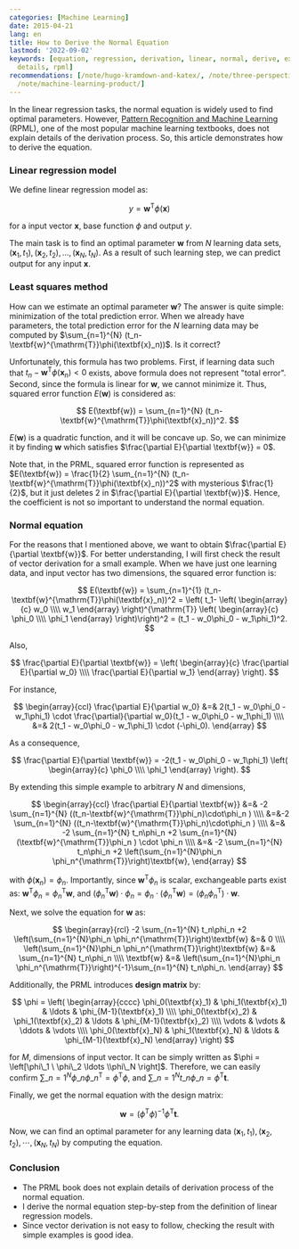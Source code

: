 ```yaml
---
categories: [Machine Learning]
date: 2015-04-21
lang: en
title: How to Derive the Normal Equation
lastmod: '2022-09-02'
keywords: [equation, regression, derivation, linear, normal, derive, explain, optimal,
  details, rpml]
recommendations: [/note/hugo-kramdown-and-katex/, /note/three-perspectives-on-llms/,
  /note/machine-learning-product/]
---
```


In the linear regression tasks, the normal equation is widely used to find optimal parameters. However, [Pattern Recognition and Machine Learning](http://www.springer.com/gp/book/9780387310732) (RPML), one of the most popular machine learning textbooks, does not explain details of the derivation process. So, this article demonstrates how to derive the equation.

### Linear regression model

We define linear regression model as:

$$
y = \textbf{w}^{\mathrm{T}}\phi(\textbf{x})
$$

for a input vector $\textbf{x}$, base function $\phi$ and output $y$.

The main task is to find an optimal parameter $\textbf{w}$ from $N$ learning data sets, $(\textbf{x}_1, t_1), (\textbf{x}_2, t_2), \ldots, (\textbf{x}_N, t_N)$. As a result of such learning step, we can predict output for any input $\textbf{x}$.

### Least squares method

How can we estimate an optimal parameter $\textbf{w}$? The answer is quite simple: minimization of the total prediction error. When we already have parameters, the total prediction error for the $N$ learning data may be computed by $\sum_{n=1}^{N} (t_n-\textbf{w}^{\mathrm{T}}\phi(\textbf{x}_n))$. Is it correct?

Unfortunately, this formula has two problems. First, if learning data such that $t_n-\textbf{w}^{\mathrm{T}}\phi(\textbf{x}_n)< 0$ exists, above formula does not represent "total error". Second, since the formula is linear for $\textbf{w}$, we cannot minimize it. Thus, squared error function $E(\textbf{w})$ is considered as:

$$
E(\textbf{w}) = \sum_{n=1}^{N} (t_n-\textbf{w}^{\mathrm{T}}\phi(\textbf{x}_n))^2.
$$

$E(\textbf{w})$ is a quadratic function, and it will be concave up. So, we can minimize it by finding $\textbf{w}$ which satisfies $\frac{\partial E}{\partial \textbf{w}} = 0$.

Note that, in the PRML, squared error function is represented as $E(\textbf{w}) = \frac{1}{2} \sum_{n=1}^{N} (t_n-\textbf{w}^{\mathrm{T}}\phi(\textbf{x}_n))^2$ with mysterious $\frac{1}{2}$, but it just deletes $2$ in $\frac{\partial E}{\partial \textbf{w}}$. Hence, the coefficient is not so important to understand the normal equation.

### Normal equation

For the reasons that I mentioned above, we want to obtain $\frac{\partial E}{\partial \textbf{w}}$. For better understanding, I will first check the result of vector derivation for a small example. When we have just one learning data, and input vector has two dimensions, the squared error function is:

$$
E(\textbf{w}) = \sum_{n=1}^{1} (t_n-\textbf{w}^{\mathrm{T}}\phi(\textbf{x}_n))^2
= \left( t_1- \left(
    \begin{array}{c}
      w_0 \\\\
      w_1
    \end{array}
  \right)^{\mathrm{T}}
  \left(
    \begin{array}{c}
      \phi_0 \\\\
      \phi_1
    \end{array}
  \right)\right)^2
= (t_1 - w_0\phi_0 - w_1\phi_1)^2.
$$

Also,

$$
\frac{\partial E}{\partial \textbf{w}}
= \left(
    \begin{array}{c}
      \frac{\partial E}{\partial w_0} \\\\
      \frac{\partial E}{\partial w_1}
    \end{array}
  \right).
$$

For instance,

$$
\begin{array}{ccl}
\frac{\partial E}{\partial w_0} &=& 2(t_1 - w_0\phi_0 - w_1\phi_1) \cdot \frac{\partial}{\partial w_0}(t_1 - w_0\phi_0 - w_1\phi_1) \\\\
&=& 2(t_1 - w_0\phi_0 - w_1\phi_1) \cdot (-\phi_0).
\end{array}
$$

As a consequence,

$$
\frac{\partial E}{\partial \textbf{w}}
= -2(t_1 - w_0\phi_0 - w_1\phi_1) \left(
    \begin{array}{c}
      \phi_0 \\\\
      \phi_1
    \end{array}
  \right).
$$

By extending this simple example to arbitrary $N$ and dimensions,

$$
\begin{array}{ccl}
\frac{\partial E}{\partial \textbf{w}}
&=& -2 \sum_{n=1}^{N} ((t_n-\textbf{w}^{\mathrm{T}}\phi_n)\cdot\phi_n ) \\\\
&=&-2 \sum_{n=1}^{N} ((t_n-\textbf{w}^{\mathrm{T}}\phi_n)\cdot\phi_n ) \\\\
&=& -2 \sum_{n=1}^{N} t_n\phi_n +2 \sum_{n=1}^{N}(\textbf{w}^{\mathrm{T}}\phi_n ) \cdot \phi_n \\\\
&=& -2 \sum_{n=1}^{N} t_n\phi_n +2 \left(\sum_{n=1}^{N}\phi_n \phi_n^{\mathrm{T}}\right)\textbf{w},
\end{array}
$$

with $\phi(\textbf{x}_n)=\phi_n$. Importantly, since $\textbf{w}^{\mathrm{T}}\phi_n$ is scalar, exchangeable parts exist as: $\textbf{w}^{\mathrm{T}}\phi_n = \phi_n^{\mathrm{T}}\textbf{w}$, and $(\phi_n^{\mathrm{T}}\textbf{w})\cdot\phi_n = \phi_n \cdot (\phi_n^{\mathrm{T}}\textbf{w}) = (\phi_n\phi_n^{\mathrm{T}})\cdot\textbf{w}$.

Next, we solve the equation for $\textbf{w}$ as:

$$
\begin{array}{rcl}
-2 \sum_{n=1}^{N} t_n\phi_n +2 \left(\sum_{n=1}^{N}\phi_n \phi_n^{\mathrm{T}}\right)\textbf{w} &=& 0 \\\\
\left(\sum_{n=1}^{N}\phi_n \phi_n^{\mathrm{T}}\right)\textbf{w} &=& \sum_{n=1}^{N} t_n\phi_n \\\\
\textbf{w} &=& \left(\sum_{n=1}^{N}\phi_n \phi_n^{\mathrm{T}}\right)^{-1}\sum_{n=1}^{N} t_n\phi_n.
\end{array}
$$

Additionally, the PRML introduces __design matrix__ by:

$$
\phi = \left(
    \begin{array}{cccc}
      \phi_0(\textbf{x}_1) & \phi_1(\textbf{x}_1) & \ldots & \phi_{M-1}(\textbf{x}_1) \\\\
      \phi_0(\textbf{x}_2) & \phi_1(\textbf{x}_2) & \ldots & \phi_{M-1}(\textbf{x}_2) \\\\
      \vdots & \vdots & \ddots & \vdots \\\\
      \phi_0(\textbf{x}_N) & \phi_1(\textbf{x}_N) & \ldots & \phi_{M-1}(\textbf{x}_N)
     \end{array}
  \right)
$$

for $M$, dimensions of input vector. It can be simply written as $\phi = \left[\phi\_1 \ \phi\_2 \ldots \\phi\_N \right]$. Therefore, we can easily confirm $\sum\_{n=1}^{N} \phi\_n \phi\_n^{\mathrm{T}} = \phi^{\mathrm{T}} \phi$, and $\sum\_{n=1}^{N} t\_n\phi\_n = \phi^{\mathrm{T}} \textbf{t}$.

Finally, we get the normal equation with the design matrix:

$$
\textbf{w} = (\phi^{\mathrm{T}}\phi)^{-1}\phi^{\mathrm{T}}\textbf{t}.
$$

Now, we can find an optimal parameter for any learning data $(\mathbf{x}_1, t_1), (\mathbf{x}_2, t_2), \cdots, (\mathbf{x}_N, t_N)$ by computing the equation.

### Conclusion

- The PRML book does not explain details of derivation process of the normal equation.
- I derive the normal equation step-by-step from the definition of linear regression models.
- Since vector derivation is not easy to follow, checking the result with simple examples is good idea.
